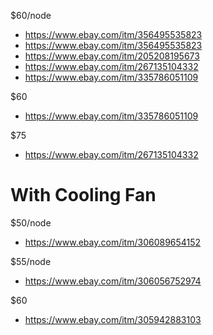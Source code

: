 $60/node
- https://www.ebay.com/itm/356495535823
- https://www.ebay.com/itm/356495535823
- https://www.ebay.com/itm/205208195673
- https://www.ebay.com/itm/267135104332
- https://www.ebay.com/itm/335786051109

$60
- https://www.ebay.com/itm/335786051109

$75
- https://www.ebay.com/itm/267135104332

# With Cooling Fan
$50/node
- https://www.ebay.com/itm/306089654152

$55/node
- https://www.ebay.com/itm/306056752974

$60
- https://www.ebay.com/itm/305942883103

